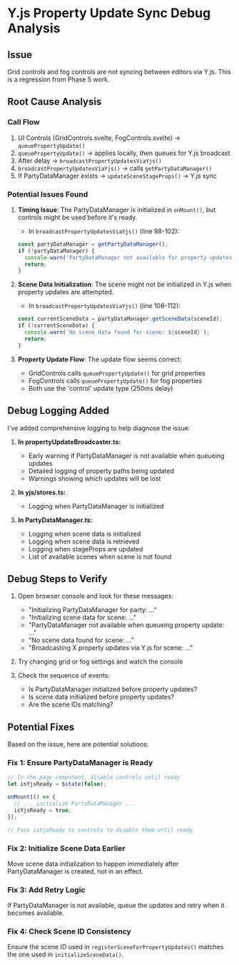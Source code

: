 # Y.js Property Update Sync Debug Analysis

## Issue

Grid controls and fog controls are not syncing between editors via Y.js. This is a regression from Phase 5 work.

## Root Cause Analysis

### Call Flow

1. UI Controls (GridControls.svelte, FogControls.svelte) → `queuePropertyUpdate()`
2. `queuePropertyUpdate()` → applies locally, then queues for Y.js broadcast
3. After delay → `broadcastPropertyUpdatesViaYjs()`
4. `broadcastPropertyUpdatesViaYjs()` → calls `getPartyDataManager()`
5. If PartyDataManager exists → `updateSceneStageProps()` → Y.js sync

### Potential Issues Found

1. **Timing Issue**: The PartyDataManager is initialized in `onMount()`, but controls might be used before it's ready.

   - In `broadcastPropertyUpdatesViaYjs()` (line 98-102):

   ```typescript
   const partyDataManager = getPartyDataManager();
   if (!partyDataManager) {
     console.warn('PartyDataManager not available for property updates');
     return;
   }
   ```

2. **Scene Data Initialization**: The scene might not be initialized in Y.js when property updates are attempted.

   - In `broadcastPropertyUpdatesViaYjs()` (line 108-112):

   ```typescript
   const currentSceneData = partyDataManager.getSceneData(sceneId);
   if (!currentSceneData) {
     console.warn(`No scene data found for scene: ${sceneId}`);
     return;
   }
   ```

3. **Property Update Flow**: The update flow seems correct:
   - GridControls calls `queuePropertyUpdate()` for grid properties
   - FogControls calls `queuePropertyUpdate()` for fog properties
   - Both use the 'control' update type (250ms delay)

## Debug Logging Added

I've added comprehensive logging to help diagnose the issue:

1. **In propertyUpdateBroadcaster.ts:**

   - Early warning if PartyDataManager is not available when queueing updates
   - Detailed logging of property paths being updated
   - Warnings showing which updates will be lost

2. **In yjs/stores.ts:**

   - Logging when PartyDataManager is initialized

3. **In PartyDataManager.ts:**
   - Logging when scene data is initialized
   - Logging when scene data is retrieved
   - Logging when stageProps are updated
   - List of available scenes when scene is not found

## Debug Steps to Verify

1. Open browser console and look for these messages:

   - "Initializing PartyDataManager for party: ..."
   - "Initializing scene data for scene: ..."
   - "PartyDataManager not available when queueing property update: ..."
   - "No scene data found for scene: ..."
   - "Broadcasting X property updates via Y.js for scene: ..."

2. Try changing grid or fog settings and watch the console

3. Check the sequence of events:
   - Is PartyDataManager initialized before property updates?
   - Is scene data initialized before property updates?
   - Are the scene IDs matching?

## Potential Fixes

Based on the issue, here are potential solutions:

### Fix 1: Ensure PartyDataManager is Ready

```typescript
// In the page component, disable controls until ready
let isYjsReady = $state(false);

onMount(() => {
  // ... initialize PartyDataManager ...
  isYjsReady = true;
});

// Pass isYjsReady to controls to disable them until ready
```

### Fix 2: Initialize Scene Data Earlier

Move scene data initialization to happen immediately after PartyDataManager is created, not in an effect.

### Fix 3: Add Retry Logic

If PartyDataManager is not available, queue the updates and retry when it becomes available.

### Fix 4: Check Scene ID Consistency

Ensure the scene ID used in `registerSceneForPropertyUpdates()` matches the one used in `initializeSceneData()`.
